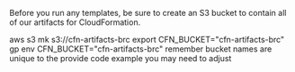 Before you run any templates, be sure to create an S3 bucket to contain all of our artifacts for CloudFormation.

aws s3 mk s3://cfn-artifacts-brc
export CFN_BUCKET="cfn-artifacts-brc"
gp env CFN_BUCKET="cfn-artifacts-brc"
remember bucket names are unique to the provide code example you may need to adjust
